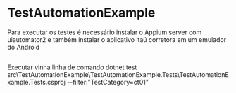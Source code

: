 # TestAutomationExample

Para executar os testes é necessário instalar o Appium server com uiautomator2 e também instalar o aplicativo itaú corretora em um emulador do Android

##
Executar vinha linha de comando
dotnet test src\TestAutomationExample\TestAutomationExample.Tests\TestAutomationExample.Tests.csproj --filter:"TestCategory=ct01"

